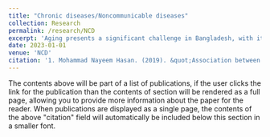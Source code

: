 ```yaml
---
title: "Chronic diseases/Noncommunicable diseases"
collection: Research
permalink: /research/NCD
excerpt: 'Aging presents a significant challenge in Bangladesh, with its impact progressively intensifying and leading to a range of serious consequences. Older adults often face new and complex health issues, with many suffering from chronic conditions. Research was conducted to assess the health status, depression, and daily functioning of elderly individuals in the Sylhet region of Bangladesh (1). Additionally, a major contemporary health issue is the rising prevalence of chronic diseases among young adults. This study aimed to identify risk factors for chronic disease and determine the prevalence of such conditions in individuals aged 18 to 39 (2).'
date: 2023-01-01
venue: 'NCD'
citation: '1. Mohammad Nayeem Hasan. (2019). &quot;Association between self-rated health status and chronic diseases among the elderly in the Sylhet city of Bangladesh.&quot; <i>Asian J Med Biol Res</i>. https://doi.org/10.3329/ajmbr.v5i3.43588. \n 2. Mohammad Nayeem Hasan. (2019). &quot;Association between self-rated health status and chronic diseases among the elderly in the Sylhet city of Bangladesh.&quot; <i>Asian J Med Biol Res</i>. https://doi.org/10.3329/ajmbr.v5i3.43588.'
---
```


The contents above will be part of a list of publications, if the user clicks the link for the publication than the contents of section will be rendered as a full page, allowing you to provide more information about the paper for the reader. When publications are displayed as a single page, the contents of the above "citation" field will automatically be included below this section in a smaller font.
